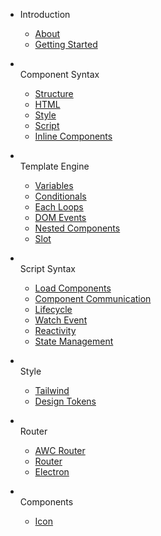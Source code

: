- Introduction

  - [About](docs/)
  - [Getting Started](docs/getting-started.md)

- <br>Component Syntax

  - [Structure](docs/component-structure.md)
  - [HTML](docs/html.md)
  - [Style](docs/style.md)
  - [Script](docs/script.md)
  - [Inline Components](docs/inline-components.md)  

- <br>Template Engine

  - [Variables](docs/variables.md)
  - [Conditionals](docs/conditionals.md)
  - [Each Loops](docs/loops.md)
  - [DOM Events](docs/dom-events.md)
  - [Nested Components](docs/nested-components.md)
  - [Slot](docs/slot.md)

- <br>Script Syntax

  - [Load Components](docs/loadcomponent.md)
  - [Component Communication](docs/component-communication.md)
  - [Lifecycle](docs/lifecycle.md)
  - [Watch Event](docs/watch.md)
  - [Reactivity](docs/reactivity.md)
  - [State Management](docs/state.md)

- <br>Style
	- [Tailwind](docs/uno.md)
  - [Design Tokens](docs/design-tokens.md)

- <br>Router
  - [AWC Router](docs/awc-router.md)
  - [Router](docs/router.md)
  - [Electron](docs/electron.md)

- <br>Components
  - [Icon](docs/components/s-icon.md)